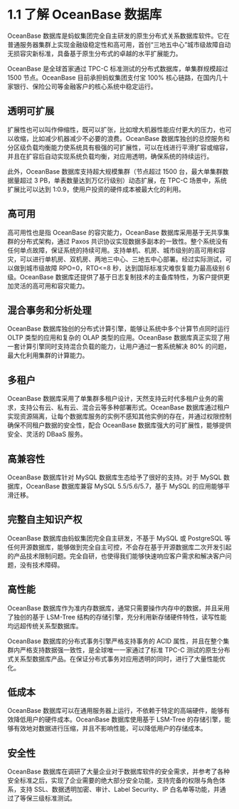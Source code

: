 # 1.1 了解 OceanBase 数据库

OceanBase 数据库是蚂蚁集团完全自主研发的原生分布式关系数据库软件。它在普通服务器集群上实现金融级稳定性和高可用，首创“三地五中心”城市级故障自动无损容灾新标准，具备基于原生分布式的卓越的水平扩展能力。

OceanBase 是全球首家通过 TPC-C 标准测试的分布式数据库，单集群规模超过 1500 节点。OceanBase 目前承担蚂蚁集团支付宝 100% 核心链路，在国内几十家银行、保险公司等金融客户的核心系统中稳定运行。

## 透明可扩展

扩展性也可以叫作伸缩性，既可以扩张，比如增大机器性能应付更大的压力，也可以收缩，比如减少机器减少不必要的浪费。OceanBase 数据库独创的总控服务和分区级负载均衡能力使系统具有极强的可扩展性，可以在线进行平滑扩容或缩容，并且在扩容后自动实现系统负载均衡，对应用透明，确保系统的持续运行。

此外，OceanBase 数据库支持超大规模集群（节点超过 1500 台，最大单集群数据量超过 3 PB，单表数量达到万亿行级别）动态扩展，在 TPC-C 场景中，系统扩展比可以达到 1:0.9，使用户投资的硬件成本被最大化的利用。

## 高可用

高可用性也是指 OceanBase 的容灾能力，OceanBase 数据库采用基于无共享集群的分布式架构，通过 Paxos 共识协议实现数据多副本的一致性。整个系统没有任何单点故障，保证系统的持续可用。支持单机、机房、城市级别的高可用和容灾，可以进行单机房、双机房、两地三中心、三地五中心部署。经过实际测试，可以做到城市级故障 RPO=0，RTO<=8 秒，达到国际标准灾难恢复能力最高级别 6 级。OceanBase 数据库还提供了基于日志复制技术的主备库特性，为客户提供更加灵活的高可用和容灾能力。

## 混合事务和分析处理

OceanBase 数据库独创的分布式计算引擎，能够让系统中多个计算节点同时运行 OLTP 类型的应用和复杂的 OLAP 类型的应用。OceanBase 数据库真正实现了用一套计算引擎同时支持混合负载的能力，让用户通过一套系统解决 80% 的问题，最大化利用集群的计算能力。

## 多租户

OceanBase 数据库采用了单集群多租户设计，天然支持云时代多租户业务的需求，支持公有云、私有云、混合云等多种部署形式。OceanBase 数据库通过租户实现资源隔离，让每个数据库服务的实例不感知其他实例的存在，并通过权限控制确保不同租户数据的安全性，配合 OceanBase 数据库强大的可扩展性，能够提供安全、灵活的 DBaaS 服务。

## 高兼容性

OceanBase 数据库针对 MySQL 数据库生态给予了很好的支持。对于 MySQL 数据库，OceanBase 数据库兼容 MySQL 5.5/5.6/5.7，基于 MySQL 的应用能够平滑迁移。

## 完整自主知识产权

OceanBase 数据库由蚂蚁集团完全自主研发，不基于 MySQL 或 PostgreSQL 等任何开源数据库，能够做到完全自主可控，不会存在基于开源数据库二次开发引起的产品技术限制问题。完全自研，也使得我们能够快速响应客户需求和解决客户问题，没有技术障碍。

## 高性能

OceanBase 数据库作为准内存数据库，通常只需要操作内存中的数据，并且采用了独创的基于 LSM-Tree 结构的存储引擎，充分利用新存储硬件特性，读写性能均远超传统关系型数据库。

OceanBase 数据库的分布式事务引擎严格支持事务的 ACID 属性，并且在整个集群内严格支持数据强一致性，是全球唯一一家通过了标准 TPC-C 测试的原生分布式关系型数据库产品。在保证分布式事务对应用透明的同时，进行了大量性能优化。

## 低成本

OceanBase 数据库可以在通用服务器上运行，不依赖于特定的高端硬件，能够有效降低用户的硬件成本。OceanBase 数据库使用基于 LSM-Tree 的存储引擎，能够有效地对数据进行压缩，并且不影响性能，可以降低用户的存储成本。

## 安全性

OceanBase 数据库在调研了大量企业对于数据库软件的安全需求，并参考了各种安全标准之后，实现了企业需要的绝大部分安全功能，支持完备的权限与角色体系，支持 SSL、数据透明加密、审计、Label Security、IP 白名单等功能，并通过了等保三级标准测试。
